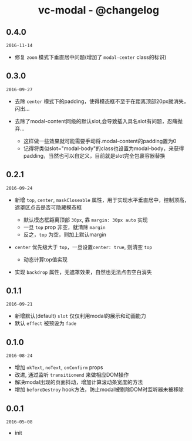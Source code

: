 <h1 align="center">vc-modal - @changelog</h1>

## 0.4.0

`2016-11-14`

- 修复 `zoom` 模式下垂直居中问题(增加了 `modal-center` class的标识)

## 0.3.0

`2016-09-27`

- 去除 `center` 模式下的padding，使得模态框不至于在距离顶部20px就消失，闪出...

- 去除了modal-content同级的默认slot,会导致插入具名slot有问题，忍痛抛弃...
  - 这样做一些效果就可能需要手动将.modal-content的padding置为0
  - 记得将类似slot="modal-body"的class也设置为modal-body，来获得padding，当然也可以自定义，目前就是slot完全包裹容器替换

## 0.2.1

`2016-09-24`

- 新增 `top`, `center`, `maskCloseable` 属性，用于实现水平垂直居中，控制顶高，遮罩区点击是否可隐藏模态框
  - 默认模态框距离顶部 `30px`, 靠 `margin: 30px auto` 实现
  - 一旦 `top` prop 非空，就清除 `margin`
  - 反之，`top` 为空，则加上默认margin

- `center` 优先级大于 `top`，一旦设置`center: true`, 则清空 `top`
  - 动态计算top值实现

- 实现 `backdrop` 属性，无遮罩效果，自然也无法点击空白消失

## 0.1.1

`2016-09-21`

- 新增默认(default) `slot` 仅仅利用modal的展示和动画能力
- 默认 `effect` 被预设为 `fade`

## 0.1.0

`2016-08-24`

- 增加 `okText`, `noText`, `onConfirm` props
- 改进, 通过监听 `transitionend` 来做相应DOM操作
- 解决modal出现的页面抖动，增加计算滚动条宽度的方法
- 增加 `beforeDestroy` hook方法，防止modal被剔除DOM时监听器未被移除

## 0.0.1

`2016-05-08`

- init

